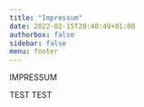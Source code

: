 ```yaml
---
title: "Impressum"
date: 2022-02-15T20:40:49+01:00
authorbox: false
sidebar: false
menu: footer
---
```


IMPRESSUM

TEST TEST
